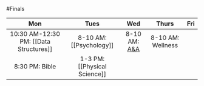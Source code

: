 #Finals

|                  Mon                   |             Tues             |                      Wed                      |       Thurs       | Fri |
|:--------------------------------------:|:----------------------------:|:---------------------------------------------:|:-----------------:|:---:|
| 10:30 AM-12:30 PM: [[Data Structures]] |   8-10 AM: [[Psychology]]    | 8-10 AM: [A&A](Architecture%20and%20Assembly) | 8-10 AM: Wellness |     |
|             8:30 PM: Bible             | 1-3 PM: [[Physical Science]] |                                               |                   |     |
	